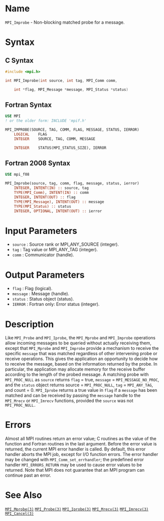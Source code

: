 # Name

`MPI_Improbe` - Non-blocking matched probe for a message.

# Syntax

## C Syntax

```c
#include <mpi.h>

int MPI_Improbe(int source, int tag, MPI_Comm comm,

    int *flag, MPI_Message *message, MPI_Status *status)
```

## Fortran Syntax

```fortran
USE MPI
! or the older form: INCLUDE 'mpif.h'

MPI_IMPROBE(SOURCE, TAG, COMM, FLAG, MESSAGE, STATUS, IERROR)
    LOGICAL    FLAG
    INTEGER    SOURCE, TAG, COMM, MESSAGE

    INTEGER    STATUS(MPI_STATUS_SIZE), IERROR
```

## Fortran 2008 Syntax

```fortran
USE mpi_f08

MPI_Improbe(source, tag, comm, flag, message, status, ierror)
    INTEGER, INTENT(IN) :: source, tag
    TYPE(MPI_Comm), INTENT(IN) :: comm
    INTEGER, INTENT(OUT) :: flag
    TYPE(MPI_Message), INTENT(OUT) :: message
    TYPE(MPI_Status) :: status
    INTEGER, OPTIONAL, INTENT(OUT) :: ierror
```


# Input Parameters

* `source` : Source rank or MPI_ANY_SOURCE (integer).
* `tag` : Tag value or MPI_ANY_TAG (integer).
* `comm` : Communicator (handle).

# Output Parameters

* `flag` : Flag (logical).
* `message` : Message (handle).
* `status` : Status object (status).
* `IERROR` : Fortran only: Error status (integer).

# Description

Like `MPI_Probe` and `MPI_Iprobe`, the `MPI_Mprobe` and `MPI_Improbe` operations
allow incoming messages to be queried without actually receiving them,
except that `MPI_Mprobe` and `MPI_Improbe` provide a mechanism to receive
the specific `message` that was matched regardless of other intervening
probe or receive operations. This gives the application an opportunity
to decide how to receive the message, based on the information returned
by the probe. In particular, the application may allocate memory for the
receive buffer according to the length of the probed message.
A matching probe with `MPI_PROC_NULL` as `source` returns `flag` = true,
`message` = `MPI_MESSAGE_NO_PROC`, and the `status` object returns source
= `MPI_PROC_NULL`, `tag` = `MPI_ANY_TAG`, and count = 0.
`MPI_Iprobe` returns a true value in `flag` if a `message` has been matched
and can be received by passing the `message` handle to the `MPI_Mrecv` or
`MPI_Imrecv` functions, provided the `source` was not `MPI_PROC_NULL.`

# Errors

Almost all MPI routines return an error value; C routines as the value
of the function and Fortran routines in the last argument.
Before the error value is returned, the current MPI error handler is
called. By default, this error handler aborts the MPI job, except for
I/O function errors. The error handler may be changed with
`MPI_Comm_set_errhandler`; the predefined error handler `MPI_ERRORS_RETURN`
may be used to cause error values to be returned. Note that MPI does not
guarantee that an MPI program can continue past an error.

# See Also

[`MPI_Mprobe(3)`](./?file=MPI_Mprobe.md)
[`MPI_Probe(3)`](./?file=MPI_Probe.md)
[`MPI_Iprobe(3)`](./?file=MPI_Iprobe.md)
[`MPI_Mrecv(3)`](./?file=MPI_Mrecv.md)
[`MPI_Imrecv(3)`](./?file=MPI_Imrecv.md)
[`MPI_Cancel(3)`](./?file=MPI_Cancel.md)

